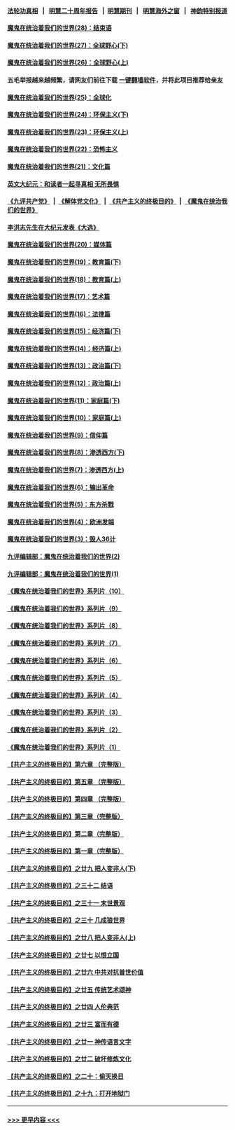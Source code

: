 #### [法轮功真相](https://github.com/gfw-breaker/truth/blob/master/README.md?t=0) &nbsp;&nbsp;|&nbsp;&nbsp; [明慧二十周年报告](https://github.com/gfw-breaker/mh-reports/blob/master/README.md?t=0) &nbsp;&nbsp;|&nbsp;&nbsp;[明慧期刊](https://github.com/gfw-breaker/mh-qikan) &nbsp;&nbsp;|&nbsp;&nbsp; [明慧海外之窗](https://github.com/gfw-breaker/mh-news/blob/master/README.md?t=0) &nbsp;&nbsp;|&nbsp;&nbsp; [神韵特别报道](https://github.com/gfw-breaker/mh-news/blob/master/shenyun.md?t=0)
#### [魔鬼在统治着我们的世界(28)：结束语](../pages/nsc422/n10936246.md?t=06181301) 
#### [魔鬼在统治着我们的世界(27)：全球野心(下)](../pages/nsc422/n10928319.md?t=06181301) 
#### [魔鬼在统治着我们的世界(26)：全球野心(上)](../pages/nsc422/n10900318.md?t=06181301) 
#### 五毛举报越来越频繁，请网友们前往下载 [一键翻墙软件](https://github.com/gfw-breaker/ssr-accounts)，并将此项目推荐给亲友
#### [魔鬼在统治着我们的世界(25)：全球化](../pages/nsc422/n10788205.md?t=06181301) 
#### [魔鬼在统治着我们的世界(24)：环保主义(下)](../pages/nsc422/n10695307.md?t=06181301) 
#### [魔鬼在统治着我们的世界(23)：环保主义(上)](../pages/nsc422/n10688613.md?t=06181301) 
#### [魔鬼在统治着我们的世界(22)：恐怖主义](../pages/nsc422/n10614727.md?t=06181301) 
#### [魔鬼在统治着我们的世界(21)：文化篇](../pages/nsc422/n10597706.md?t=06181301) 
#### [英文大纪元：和读者一起寻真相 无所畏惧](../pages/nsc422/n12542027.md?t=06181301) 
#### [《九评共产党》](https://github.com/begood0513/9ping.md/blob/master/README.md) &nbsp;|&nbsp; [《解体党文化》](../../../../jtdwh.md/blob/master/README.md)  &nbsp;|&nbsp; [《共产主义的终极目的》](../../../../gczydzjmd.md/blob/master/README.md) &nbsp;|&nbsp; [《魔鬼在统治我们的世界》](../../../../mgztzwmdsj.md/blob/master/README.md) 
#### [李洪志先生在大纪元发表《大选》](../pages/nsc422/n12534746.md?t=06181301) 
#### [魔鬼在统治着我们的世界(20)：媒体篇](../pages/nsc422/n10586579.md?t=06181301) 
#### [魔鬼在统治着我们的世界(19)：教育篇(下)](../pages/nsc422/n10564808.md?t=06181301) 
#### [魔鬼在统治着我们的世界(18)：教育篇(上)](../pages/nsc422/n10526970.md?t=06181301) 
#### [魔鬼在统治着我们的世界(17)：艺术篇](../pages/nsc422/n10499093.md?t=06181301) 
#### [魔鬼在统治着我们的世界(16)：法律篇](../pages/nsc422/n10485969.md?t=06181301) 
#### [魔鬼在统治着我们的世界(15)：经济篇(下)](../pages/nsc422/n10469975.md?t=06181301) 
#### [魔鬼在统治着我们的世界(14)：经济篇(上)](../pages/nsc422/n10457370.md?t=06181301) 
#### [魔鬼在统治着我们的世界(13)：政治篇(下)](../pages/nsc422/n10448270.md?t=06181301) 
#### [魔鬼在统治着我们的世界(12)：政治篇(上)](../pages/nsc422/n10444576.md?t=06181301) 
#### [魔鬼在统治着我们的世界(11)：家庭篇(下)](../pages/nsc422/n10440961.md?t=06181301) 
#### [魔鬼在统治着我们的世界(10)：家庭篇(上)](../pages/nsc422/n10435448.md?t=06181301) 
#### [魔鬼在统治着我们的世界(9)：信仰篇](../pages/nsc422/n10432159.md?t=06181301) 
#### [魔鬼在统治着我们的世界(8)：渗透西方(下)](../pages/nsc422/n10429603.md?t=06181301) 
#### [魔鬼在统治着我们的世界(7)：渗透西方(上)](../pages/nsc422/n10426013.md?t=06181301) 
#### [魔鬼在统治着我们的世界(6)：输出革命](../pages/nsc422/n10421536.md?t=06181301) 
#### [魔鬼在统治着我们的世界(5)：东方杀戮](../pages/nsc422/n10417707.md?t=06181301) 
#### [魔鬼在统治着我们的世界(4)：欧洲发端](../pages/nsc422/n10414890.md?t=06181301) 
#### [魔鬼在统治着我们的世界(3)：毁人36计](../pages/nsc422/n10411583.md?t=06181301) 
#### [九评编辑部：魔鬼在统治着我们的世界(2)](../pages/nsc422/n10410036.md?t=06181301) 
#### [九评编辑部：魔鬼在统治着我们的世界(1)](../pages/nsc422/n10406825.md?t=06181301) 
#### [《魔鬼在统治着我们的世界》系列片（10）](../pages/nsc422/n12292670.md?t=06181301) 
#### [《魔鬼在统治着我们的世界》系列片（9）](../pages/nsc422/n12290859.md?t=06181301) 
#### [《魔鬼在统治着我们的世界》系列片（8）](../pages/nsc422/n12287445.md?t=06181301) 
#### [《魔鬼在统治着我们的世界》系列片（7）](../pages/nsc422/n12283425.md?t=06181301) 
#### [《魔鬼在统治着我们的世界》系列片（6）](../pages/nsc422/n12282314.md?t=06181301) 
#### [《魔鬼在统治着我们的世界》系列片（5）](../pages/nsc422/n12281419.md?t=06181301) 
#### [《魔鬼在统治着我们的世界》系列片（4）](../pages/nsc422/n12274024.md?t=06181301) 
#### [《魔鬼在统治着我们的世界》系列片（3）](../pages/nsc422/n12271322.md?t=06181301) 
#### [《魔鬼在统治着我们的世界》系列片（2）](../pages/nsc422/n12269049.md?t=06181301) 
#### [《魔鬼在统治着我们的世界》系列片（1）](../pages/nsc422/n12267575.md?t=06181301) 
#### [【共产主义的终极目的】第六章 （完整版）](../pages/nsc422/n11428913.md?t=06181301) 
#### [【共产主义的终极目的】第五章 （完整版）](../pages/nsc422/n11428912.md?t=06181301) 
#### [【共产主义的终极目的】第四章 （完整版）](../pages/nsc422/n11428907.md?t=06181301) 
#### [【共产主义的终极目的】第三章（完整版）](../pages/nsc422/n11428848.md?t=06181301) 
#### [【共产主义的终极目的】第二章（完整版）](../pages/nsc422/n11428831.md?t=06181301) 
#### [【共产主义的终极目的】第一章（完整版）](../pages/nsc422/n11417651.md?t=06181301) 
#### [【共产主义的终极目的】之廿九 把人变非人(下)](../pages/nsc422/n11344140.md?t=06181301) 
#### [【共产主义的终极目的】之三十二 结语](../pages/nsc422/n11360535.md?t=06181301) 
#### [【共产主义的终极目的】之三十一 末世景观](../pages/nsc422/n11351129.md?t=06181301) 
#### [【共产主义的终极目的】之三十 几成狼世界](../pages/nsc422/n11348280.md?t=06181301) 
#### [【共产主义的终极目的】之廿八 把人变非人(上)](../pages/nsc422/n11340492.md?t=06181301) 
#### [【共产主义的终极目的】之廿七 以恨立国](../pages/nsc422/n11336944.md?t=06181301) 
#### [【共产主义的终极目的】之廿六 中共对抗普世价值](../pages/nsc422/n11324785.md?t=06181301) 
#### [【共产主义的终极目的】之廿五 传统艺术颂神](../pages/nsc422/n11296396.md?t=06181301) 
#### [【共产主义的终极目的】之廿四 人伦典范](../pages/nsc422/n11296397.md?t=06181301) 
#### [【共产主义的终极目的】之廿三 富而有德](../pages/nsc422/n11283598.md?t=06181301) 
#### [【共产主义的终极目的】之廿一 神传语言文字](../pages/nsc422/n11263265.md?t=06181301) 
#### [【共产主义的终极目的】之廿二 破坏修炼文化](../pages/nsc422/n11245728.md?t=06181301) 
#### [【共产主义的终极目的】之二十：偷天换日](../pages/nsc422/n11238846.md?t=06181301) 
#### [【共产主义的终极目的】之十九：打开地狱门](../pages/nsc422/n11206376.md?t=06181301) 

----
#### [ >>> 更早内容 <<< ](../indexes/nsc422-earlier.md)
